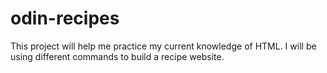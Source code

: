 # odin-recipes
This project will help me practice my current knowledge of HTML. I will be using different commands to build a recipe website.